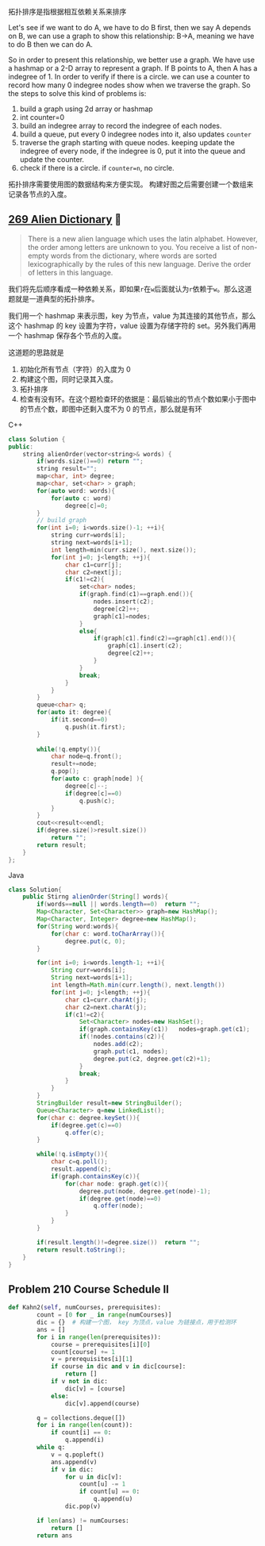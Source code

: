 拓扑排序是指根据相互依赖关系来排序

Let's see if we want to do A, we have to do B first, then we say A depends on B, we can use a graph to show this relationship: B->A, meaning we have to do B then we can do A.

So in order to present this relationship, we better use a graph. We have use a hashmap or a 2-D array to represent a graph. If B points to A, then A has a indegree of 1. In order to verify if there is a circle. we can use a counter to record how many 0 indegree nodes show when we traverse the graph. So the steps to solve this kind of problems is:

1. build a graph using 2d array or hashmap
2. int counter=0
3. build an indegree array to record the indegree of each nodes.
4. build a queue, put every 0 indegree nodes into it, also updates `counter`
5. traverse the graph starting with queue nodes. keeping update the indegree of every node, if the indegree is 0, put it into the queue and update the counter.
6. check if there is a circle. if `counter=n`, no circle.

拓扑排序需要使用图的数据结构来方便实现。
构建好图之后需要创建一个数组来记录各节点的入度。

## [269 Alien Dictionary](https://leetcode.com/problems/alien-dictionary/)  :triangular_flag_on_post:

> There is a new alien language which uses the latin alphabet. However, the order among letters are unknown to you. You receive a list of non-empty words from the dictionary, where words are sorted lexicographically by the rules of this new language. Derive the order of letters in this language.

我们将先后顺序看成一种依赖关系，即如果`r`在`w`后面就认为`r`依赖于`w`。那么这道题就是一道典型的拓扑排序。

我们用一个 hashmap 来表示图，key 为节点，value 为其连接的其他节点，那么这个 hashmap 的 key 设置为字符，value 设置为存储字符的 set。另外我们再用一个 hashmap 保存各个节点的入度。

这道题的思路就是

1. 初始化所有节点（字符）的入度为 0
2. 构建这个图，同时记录其入度。
3. 拓扑排序
4. 检查有没有环。在这个题检查环的依据是：最后输出的节点个数如果小于图中的节点个数，即图中还剩入度不为 0 的节点，那么就是有环

C++

```cpp
class Solution {
public:
    string alienOrder(vector<string>& words) {
        if(words.size()==0) return "";
        string result="";
        map<char, int> degree;
        map<char, set<char> > graph;
        for(auto word: words){
            for(auto c: word)
                degree[c]=0;
        }
        // build graph
        for(int i=0; i<words.size()-1; ++i){
            string curr=words[i];
            string next=words[i+1];
            int length=min(curr.size(), next.size());
            for(int j=0; j<length; ++j){
                char c1=curr[j];
                char c2=next[j];
                if(c1!=c2){
                    set<char> nodes;
                    if(graph.find(c1)==graph.end()){
                        nodes.insert(c2);
                        degree[c2]++;
                        graph[c1]=nodes;
                    }
                    else{
                        if(graph[c1].find(c2)==graph[c1].end()){
                            graph[c1].insert(c2);
                            degree[c2]++;
                        }
                    }
                    break;
                }
            }
        }
        queue<char> q;
        for(auto it: degree){
            if(it.second==0)
                q.push(it.first);
        }
        
        while(!q.empty()){
            char node=q.front();
            result+=node;
            q.pop();
            for(auto c: graph[node] ){
                degree[c]--;
                if(degree[c]==0)
                    q.push(c);
            }
        }
        cout<<result<<endl;
        if(degree.size()>result.size())
            return "";
        return result;
    }
};
```

Java

```Java
class Solution{
    public Stirng alienOrder(String[] words){
        if(words==null || words.length==0)  return "";
        Map<Character, Set<Character>> graph=new HashMap();
        Map<Character, Integer> degree=new HashMap();
        for(String word:words){
            for(char c: word.toCharArray()){
                degree.put(c, 0);
        }

        for(int i=0; i<words.length-1; ++i){
            String curr=words[i];
            String next=words[i+1];
            int length=Math.min(curr.length(), next.length())
            for(int j=0; j<length; ++j){
                char c1=curr.charAt(j);
                char c2=next.charAt(j);
                if(c1!=c2){
                    Set<Character> nodes=new HashSet();
                    if(graph.containsKey(c1))   nodes=graph.get(c1);
                    if(!nodes.contains(c2)){
                        nodes.add(c2);
                        graph.put(c1, nodes);
                        degree.put(c2, degree.get(c2)+1);
                    }
                    break;
                }
            }
        }
        StringBuilder result=new StringBuilder();
        Queue<Character> q=new LinkedList();
        for(char c: degree.keySet()){
            if(degree.get(c)==0)
                q.offer(c);
        }

        while(!q.isEmpty()){
            char c=q.poll();
            result.append(c);
            if(graph.containsKey(c)){
                for(char node: graph.get(c)){
                    degree.put(node, degree.get(node)-1);
                    if(degree.get(node)==0)
                        q.offer(node);
                }
            }
        }

        if(result.length()!=degree.size())  return "";
        return result.toString();
    }
}
```

## Problem 210 Course Schedule II 

```python
def Kahn2(self, numCourses, prerequisites):
        count = [0 for _ in range(numCourses)]
        dic = {}  # 构建一个图， key 为顶点，value 为链接点，用于检测环
        ans = []
        for i in range(len(prerequisites)):
            course = prerequisites[i][0]
            count[course] += 1
            v = prerequisites[i][1]
            if course in dic and v in dic[course]:
                return []
            if v not in dic:
                dic[v] = [course]
            else:
                dic[v].append(course)

        q = collections.deque([])
        for i in range(len(count)):
            if count[i] == 0:
                q.append(i)
        while q:
            v = q.popleft()
            ans.append(v)
            if v in dic:
                for u in dic[v]:
                    count[u] -= 1
                    if count[u] == 0:
                        q.append(u)
                dic.pop(v)

        if len(ans) != numCourses:
            return []
        return ans
```